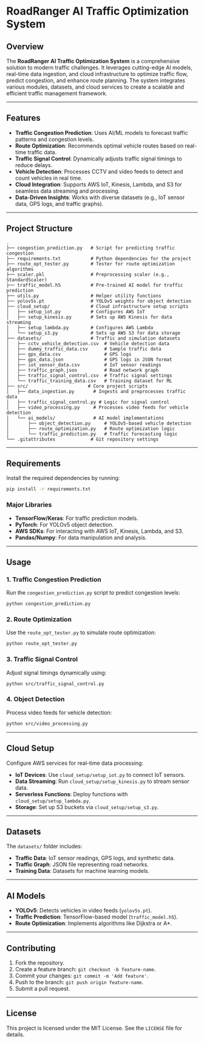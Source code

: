 
# RoadRanger AI Traffic Optimization System

## Overview
The **RoadRanger AI Traffic Optimization System** is a comprehensive solution to modern traffic challenges. It leverages cutting-edge AI models, real-time data ingestion, and cloud infrastructure to optimize traffic flow, predict congestion, and enhance route planning. The system integrates various modules, datasets, and cloud services to create a scalable and efficient traffic management framework.

---

## Features
- **Traffic Congestion Prediction**: Uses AI/ML models to forecast traffic patterns and congestion levels.
- **Route Optimization**: Recommends optimal vehicle routes based on real-time traffic data.
- **Traffic Signal Control**: Dynamically adjusts traffic signal timings to reduce delays.
- **Vehicle Detection**: Processes CCTV and video feeds to detect and count vehicles in real time.
- **Cloud Integration**: Supports AWS IoT, Kinesis, Lambda, and S3 for seamless data streaming and processing.
- **Data-Driven Insights**: Works with diverse datasets (e.g., IoT sensor data, GPS logs, and traffic graphs).

---

## Project Structure
```
.
├── congestion_prediction.py   # Script for predicting traffic congestion
├── requirements.txt           # Python dependencies for the project
├── route_opt_tester.py        # Tester for route optimization algorithms
├── scaler.pkl                 # Preprocessing scaler (e.g., StandardScaler)
├── traffic_model.h5           # Pre-trained AI model for traffic prediction
├── utils.py                   # Helper utility functions
├── yolov5s.pt                 # YOLOv5 weights for object detection
├── cloud_setup/               # Cloud infrastructure setup scripts
│   ├── setup_iot.py           # Configures AWS IoT
│   ├── setup_kinesis.py       # Sets up AWS Kinesis for data streaming
│   ├── setup_lambda.py        # Configures AWS Lambda
│   └── setup_s3.py            # Sets up AWS S3 for data storage
├── datasets/                  # Traffic and simulation datasets
│   ├── cctv_vehicle_detection.csv  # Vehicle detection data
│   ├── dummy_traffic_data.csv      # Sample traffic data
│   ├── gps_data.csv                # GPS logs
│   ├── gps_data.json               # GPS logs in JSON format
│   ├── iot_sensor_data.csv         # IoT sensor readings
│   ├── traffic_graph.json          # Road network graph
│   ├── traffic_signal_control.csv  # Traffic signal settings
│   └── traffic_training_data.csv   # Training dataset for ML
├── src/                      # Core project scripts
│   ├── data_ingestion.py       # Ingests and preprocesses traffic data
│   ├── traffic_signal_control.py # Logic for signal control
│   ├── video_processing.py     # Processes video feeds for vehicle detection
│   └── ai_models/              # AI model implementations
│       ├── object_detection.py     # YOLOv5-based vehicle detection
│       ├── route_optimization.py   # Route optimization logic
│       └── traffic_prediction.py   # Traffic forecasting logic
└── .gitattributes             # Git repository settings
```

---

## Requirements
Install the required dependencies by running:
```bash
pip install -r requirements.txt
```

### Major Libraries
- **TensorFlow/Keras**: For traffic prediction models.
- **PyTorch**: For YOLOv5 object detection.
- **AWS SDKs**: For interacting with AWS IoT, Kinesis, Lambda, and S3.
- **Pandas/Numpy**: For data manipulation and analysis.

---

## Usage

### 1. Traffic Congestion Prediction
Run the `congestion_prediction.py` script to predict congestion levels:
```bash
python congestion_prediction.py
```

### 2. Route Optimization
Use the `route_opt_tester.py` to simulate route optimization:
```bash
python route_opt_tester.py
```

### 3. Traffic Signal Control
Adjust signal timings dynamically using:
```bash
python src/traffic_signal_control.py
```

### 4. Object Detection
Process video feeds for vehicle detection:
```bash
python src/video_processing.py
```

---

## Cloud Setup
Configure AWS services for real-time data processing:

- **IoT Devices**: Use `cloud_setup/setup_iot.py` to connect IoT sensors.
- **Data Streaming**: Run `cloud_setup/setup_kinesis.py` to stream sensor data.
- **Serverless Functions**: Deploy functions with `cloud_setup/setup_lambda.py`.
- **Storage**: Set up S3 buckets via `cloud_setup/setup_s3.py`.

---

## Datasets
The `datasets/` folder includes:
- **Traffic Data**: IoT sensor readings, GPS logs, and synthetic data.
- **Traffic Graph**: JSON file representing road networks.
- **Training Data**: Datasets for machine learning models.

---

## AI Models
- **YOLOv5**: Detects vehicles in video feeds (`yolov5s.pt`).
- **Traffic Prediction**: TensorFlow-based model (`traffic_model.h5`).
- **Route Optimization**: Implements algorithms like Dijkstra or A*.

---

## Contributing
1. Fork the repository.
2. Create a feature branch: `git checkout -b feature-name`.
3. Commit your changes: `git commit -m 'Add feature'`.
4. Push to the branch: `git push origin feature-name`.
5. Submit a pull request.

---

## License
This project is licensed under the MIT License. See the `LICENSE` file for details.
